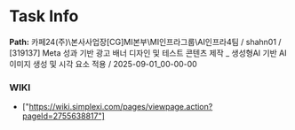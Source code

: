# Task Info

**Path:** 카페24(주)\본사사업장\[CG]MI본부\MI인프라그룹\AI인프라4팀 / shahn01 / [319137] Meta 성과 기반 광고 배너 디자인 및 테스트 콘텐츠 제작 _ 생성형AI 기반 AI 이미지 생성 및 시각 요소 적용 / 2025-09-01_00-00-00

### WIKI
- ["https://wiki.simplexi.com/pages/viewpage.action?pageId=2755638817"]

